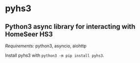 # pyhs3

## Python3 async library for interacting with HomeSeer HS3

*Requirements:* python3, asyncio, aiohttp

Install pyhs3 with `python3 -m pip install pyhs3`.